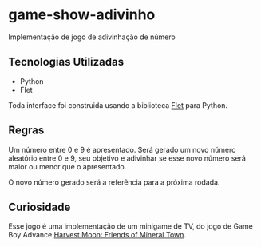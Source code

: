 # game-show-adivinho
Implementação de jogo de adivinhação de número

## Tecnologias Utilizadas

- Python
- Flet

Toda interface foi construida usando a biblioteca [Flet](https://flet.dev/) para Python.


## Regras
Um número entre 0 e 9 é apresentado.
Será gerado um novo número aleatório entre 0 e 9, seu objetivo e adivinhar se esse novo número será maior ou menor que o apresentado.

O novo número gerado será a referência para a próxima rodada.

## Curiosidade
Esse jogo é uma implementação de um minigame de TV,  do jogo de Game Boy Advance [Harvest Moon: Friends of Mineral Town](https://en.wikipedia.org/wiki/Harvest_Moon:_Friends_of_Mineral_Town).

